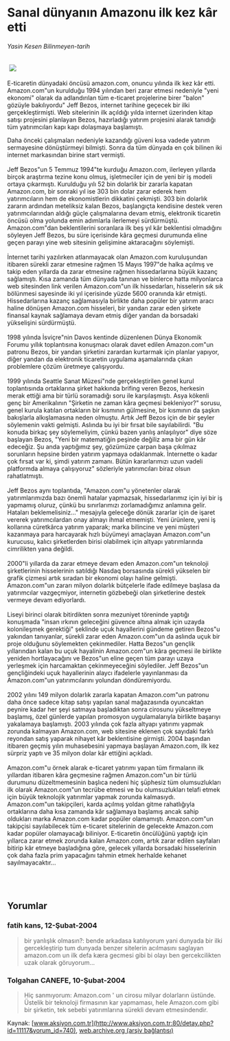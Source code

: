 # Sanal dünyanın Amazonu ilk kez kâr etti

*Yasin Kesen Bilinmeyen-tarih*

<div>
 <font>
  <img border="0" height="1" src="/web/20050128143740im_/http://www.aksiyon.com.tr/images/blank.gif"/>
 </font>
 <font class="content">
  <p>
   <img border="0" hspace="5" src="http://web.archive.org/web/20050128143740im_/http://www.aksiyon.com.tr/resim/478/76.jpg" vspace="5"/>
  </p>
 </font>
 <font class="content">
  E-ticaretin dünyadaki öncüsü amazon.com, onuncu yılında ilk kez kâr etti. Amazon.com"un kurulduğu 1994 yılından beri zarar etmesi nedeniyle "yeni ekonomi" olarak da adlandırılan tüm e-ticaret projelerine birer "balon" gözüyle bakılıyordu" Jeff Bezos, internet tarihine geçecek bir ilki gerçekleştirmişti. Web sitelerinin ilk açıldığı yılda internet üzerinden kitap satışı projesini planlayan Bezos, hazırladığı yatırım projesini alarak tanıdığı tüm yatırımcıları kapı kapı dolaşmaya başlamıştı.
 </font>
 <br/>
 <p>
  <font class="content">
   Daha önceki çalışmaları nedeniyle kazandığı güveni kısa vadede yatırım sermayesine dönüştürmeyi bilmişti. Sonra da tüm dünyada en çok bilinen iki internet markasından birine start vermişti.
   <br>
    <br>
     Jeff Bezos"un 5 Temmuz 1994"te kurduğu Amazon.com, ilerleyen yıllarda birçok araştırma tezine konu olmuş, işletmeciler için de yeni bir iş modeli ortaya çıkarmıştı. Kurulduğu yılı 52 bin dolarlık bir zararla kapatan Amazon.com, bir sonraki yıl ise 303 bin dolar zarar ederek hem yatırımcıların hem de ekonomistlerin dikkatini çekmişti. 303 bin dolarlık zararın ardından meteliksiz kalan Bezos, başlangıçta kendisine destek veren yatırımcılarından aldığı güçle çalışmalarına devam etmiş, elektronik ticaretin öncüsü olma yolunda emin adımlarla ilerlemeyi sürdürmüştü. Amazon.com"dan beklentilerini soranlara ilk beş yıl kâr beklentisi olmadığını söyleyen Jeff Bezos, bu süre içerisinde kâra geçmesi durumunda eline geçen parayı yine web sitesinin gelişimine aktaracağını söylemişti.
     <br>
      <br>
       İnternet tarihi yazılırken atlanmayacak olan Amazon.com kuruluşundan itibaren sürekli zarar etmesine rağmen 15 Mayıs 1997"de halka açılmış ve takip eden yıllarda da zarar etmesine rağmen hissedarlarına büyük kazanç sağlamıştı. Kısa zamanda tüm dünyada tanınan ve binlerce hatta milyonlarca web sitesinden link verilen Amazon.com"un ilk hissedarları, hisselerin sık sık bölünmesi sayesinde iki yıl içerisinde yüzde 5600 oranında kâr etmişti. Hissedarlarına kazanç sağlamasıyla birlikte daha popüler bir yatırım aracı haline dönüşen Amazon.com hisseleri, bir yandan zarar eden şirkete finansal kaynak sağlamaya devam etmiş diğer yandan da borsadaki yükselişini sürdürmüştü.
       <br/>
       <br/>
       1998 yılında İsviçre"nin Davos kentinde düzenlenen Dünya Ekonomik Forumu yıllık toplantısına konuşmacı olarak davet edilen Amazon.com"un patronu Bezos, bir yandan şirketini zarardan kurtarmak için planlar yapıyor, diğer yandan da elektronik ticaretin uygulama aşamalarında çıkan problemlere çözüm üretmeye çalışıyordu.
       <br/>
       <br/>
       1999 yılında Seattle Sanat Müzesi"nde gerçekleştirilen genel kurul toplantısında ortaklarına şirket hakkında brifing veren Bezos, herkesin merak ettiği ama bir türlü soramadığı soru ile karşılaşmıştı. Asya kökenli genç bir Amerikalının "Şirketin ne zaman kâra geçmesi bekleniyor?" sorusu, genel kurula katılan ortakların bir kısmının gülmesine, bir kısmının da şaşkın bakışlarla alkışlamasına neden olmuştu. Artık Jeff Bezos için de bir şeyler söylemenin vakti gelmişti. Aslında bu iyi bir fırsat bile sayılabilirdi. "Bu konuda birkaç şey söylemeliyim, çünkü bazen yanlış anlaşılıyor" diye söze başlayan Bezos, "Yeni bir matematiğin peşinde değiliz ama bir gün kâr edeceğiz. Şu anda yaptığımız şey, gözümüze çarpan başa çıkılmaz sorunların hepsine birden yatırım yapmaya odaklanmak. İnternette o kadar çok fırsat var ki, şimdi yatırım zamanı. Bütün kararlarımızı uzun vadeli platformda almaya çalışıyoruz" sözleriyle yatırımcıları biraz olsun rahatlatmıştı.
       <br/>
       <br/>
       Jeff Bezos aynı toplantıda, "Amazon.com"u yönetenler olarak yatırımlarımızda bazı önemli hatalar yapmazsak, hissedarlarımız için iyi bir iş yapmamış oluruz, çünkü bu sınırlarımızı zorlamadığımız anlamına gelir. Hataları beklemelisiniz..." mesajıyla geleceğe dönük zararlar için de işaret vererek yatırımcılardan onay almayı ihmal etmemişti. Yeni ürünlere, yeni iş kollarına cüretkârca yatırım yaparak; marka bilincine ve yeni müşteri kazanmaya para harcayarak hızlı büyümeyi amaçlayan Amazon.com"un kurucusu, kalıcı şirketlerden birisi olabilmek için altyapı yatırımlarında cimrilikten yana değildi.
       <br/>
       <br/>
       2000"li yıllarda da zarar etmeye devam eden Amazon.com"un teknoloji şirketlerinin hisselerinin satıldığı Nasdaq borsasında sürekli yükselen bir grafik çizmesi artık sıradan bir ekonomi olayı haline gelmişti. Amazon.com"un zararı milyon dolarlık bütçelerle ifade edilmeye başlasa da yatırımcılar vazgeçmiyor, internetin gözbebeği olan şirketlerine destek vermeye devam ediyorlardı.
       <br/>
       <br/>
       Liseyi birinci olarak bitirdikten sonra mezuniyet töreninde yaptığı konuşmada "insan ırkının geleceğini güvence altına almak için uzayda kolonileşmek gerektiği" şeklinde uçuk hayallerini gündeme getiren Bezos"u yakından tanıyanlar, sürekli zarar eden Amazon.com"un da aslında uçuk bir proje olduğunu söylemekten çekinmediler. Hatta Bezos"un gençlik yıllarından kalan bu uçuk hayalinin Amazon.com"un kâra geçmesi ile birlikte yeniden hortlayacağını ve Bezos"un eline geçen tüm parayı uzaya yerleşmek için harcamaktan çekinmeyeceğini söylediler. Jeff Bezos"un gençliğindeki uçuk hayallerinin alaycı ifadelerle yayınlanması da Amazon.com"un yatırımcılarını yolundan döndüremiyordu.
       <br/>
       <br/>
       2002 yılını 149 milyon dolarlık zararla kapatan Amazon.com"un patronu daha önce sadece kitap satışı yapılan sanal mağazasında oyuncaktan peynire kadar her şeyi satmaya başladıktan sonra cirosunu yükseltmeye başlamış, özel günlerde yapılan promosyon uygulamalarıyla birlikte başarıyı yakalamaya başlamıştı. 2003 yılında çok fazla altyapı yatırımı yapmak zorunda kalmayan Amazon.com, web sitesine eklenen çok sayıdaki farklı reyondan satış yaparak nihayet kâr beklentisine girmişti. 2004 başından itibaren geçmiş yılın muhasebesini yapmaya başlayan Amazon.com, ilk kez sürpriz yaptı ve 35 milyon dolar kâr ettiğini açıkladı.
       <br/>
       <br/>
       Amazon.com"u örnek alarak e-ticaret yatırımı yapan tüm firmaların ilk yıllardan itibaren kâra geçmesine rağmen Amazon.com"un bir türlü durumunu düzeltmemesinin başlıca nedeni hiç şüphesiz tüm olumsuzlukları ilk olarak Amazon.com"un tecrübe etmesi ve bu olumsuzlukları telafi etmek için büyük teknolojik yatırımlar yapmak zorunda kalmasıydı. Amazon.com"un takipçileri, karda açılmış yoldan gitme rahatlığıyla ortaklarına daha kısa zamanda kâr sağlamaya başlamış ancak sahip oldukları marka Amazon.com kadar popüler olamamıştı. Amazon.com"un takipçisi sayılabilecek tüm e-ticaret sitelerinin de gelecekte Amazon.com kadar popüler olamayacağı biliniyor. E-ticaretin öncülüğünü yaptığı için yıllarca zarar etmek zorunda kalan Amazon.com, artık zarar edilen sayfaları bitirip kâr etmeye başladığına göre, gelecek yıllarda borsadaki hisselerinin çok daha fazla prim yapacağını tahmin etmek herhalde kehanet sayılmayacaktır...
      </br>
     </br>
    </br>
   </br>
  </font>
 </p>
</div>


## Yorumlar

### fatih kans, 12-Şubat-2004
> bir yanlışlık olmasın?: 
> bende arkadasa katılıyorum yani dunyada bir ilki gercekleştirip tum dunyada benzer sitelerin acılmasını saglayan amazon.com un ilk defa kæra gecmesi gibi bi olayı ben gercekcilikten uzak olarak göruyorum...

### Tolgahan CANEFE, 10-Şubat-2004
> Hiç sanmıyorum: 
> Amazon.com ' un cirosu milyar dolarların üstünde. Üstelik bir teknoloji firmasının kar yapmaması, hele Amazon.com gibi bir şirketin, tek sebebi yatırımlarına sürekli devam etmesindendir.

Kaynak: [www.aksiyon.com.tr](http://www.aksiyon.com.tr:80/detay.php?id=11117&yorum_id=740), [web.archive.org (arşiv bağlantısı)](http://web.archive.org/web/20050128143740/http://www.aksiyon.com.tr:80/detay.php?id=11117&yorum_id=740)
